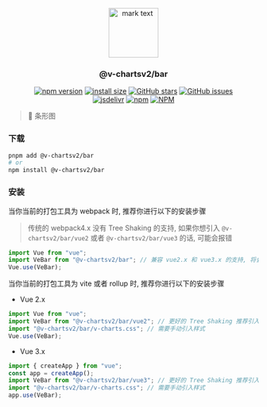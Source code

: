 <p align="center">
<img src="https://raw.githubusercontent.com/denaro-org/v-charts2/main/docs/.vuepress/public/favicon.ico" alt="mark text" width="100" height="100">
</p>

<h3 align="center">@v-chartsv2/bar</h3>

<p align="center">
  <a href="https://www.npmjs.com/package/@v-chartsv2/bar" target="_blank"><img alt="npm version" src="https://img.shields.io/npm/v/@v-chartsv2/bar"></a>
  <a href="https://packagephobia.com/result?p=@v-chartsv2/bar" target="_blank"><img alt="install size" src="https://packagephobia.now.sh/badge?p=@v-chartsv2/bar"></a>
  <a href="https://github.com/denaro-org/v-charts2/stargazers" target="_blank"><img alt="GitHub stars" src="https://img.shields.io/github/stars/denaro-org/v-charts2"></a>
  <a href="https://github.com/denaro-org/v-charts2/issues" target="_blank"><img alt="GitHub issues" src="https://img.shields.io/github/issues/denaro-org/v-charts2"></a>
  <br />
  <a href="https://www.jsdelivr.com/package/npm/@v-chartsv2/bar" target="_blank"><img alt="jsdelivr" src="https://data.jsdelivr.com/v1/package/npm/@v-chartsv2/bar/badge"></a>
  <a href="https://www.npmjs.com/package/@v-chartsv2/bar" target="_blank"><img alt="npm" src="https://img.shields.io/node/v/@v-chartsv2/bar"></a>
  <a href="https://github.com/denaro-org/v-charts2/blob/main/LICENSE" target="_blank"><img alt="NPM" src="https://img.shields.io/npm/l/@v-chartsv2/bar"></a>
</p>

> :tada: 条形图

### 下载

```bash
pnpm add @v-chartsv2/bar
# or
npm install @v-chartsv2/bar
```

### 安装

当你当前的打包工具为 webpack 时, 推荐你进行以下的安装步骤

> 传统的 webpack4.x 没有 Tree Shaking 的支持, 如果你想引入 `@v-chartsv2/bar/vue2` 或者 `@v-chartsv2/bar/vue3` 的话, 可能会报错

```javascript
import Vue from "vue";
import VeBar from "@v-chartsv2/bar"; // 兼容 vue2.x 和 vue3.x 的支持, 将会自动加载支持 vue2.x 的支持包或者支持 vue3.x 的支持包
Vue.use(VeBar);
```

当你当前的打包工具为 vite 或者 rollup 时, 推荐你进行以下的安装步骤

- Vue 2.x

```javascript
import Vue from "vue";
import VeBar from "@v-chartsv2/bar/vue2"; // 更好的 Tree Shaking 推荐引入 vue2.x 的专属支持包
import "@v-chartsv2/bar/v-charts.css"; // 需要手动引入样式
Vue.use(VeBar);
```

- Vue 3.x

```javascript
import { createApp } from "vue";
const app = createApp();
import VeBar from "@v-chartsv2/bar/vue3"; // 更好的 Tree Shaking 推荐引入 vue3.x 的专属支持包
import "@v-chartsv2/bar/v-charts.css"; // 需要手动引入样式
app.use(VeBar);
```
